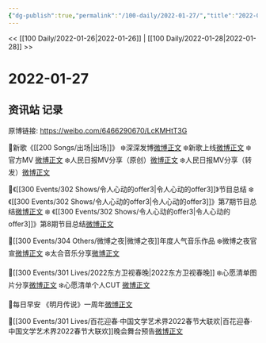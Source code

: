 ```yaml
---
{"dg-publish":true,"permalink":"/100-daily/2022-01-27/","title":"2022-01-27"}
---
```



<< [[100 Daily/2022-01-26\|2022-01-26]] | [[100 Daily/2022-01-28\|2022-01-28]] >>

# 2022-01-27

## 资讯站 记录

原博链接: https://weibo.com/6466290670/LcKMHtT3G

🌟新歌《[[200 Songs/出场\|出场]]》
❄️深深发博[微博正文](https://m.weibo.cn/6466290670/4730221061737968)
❄️新歌上线[微博正文](https://m.weibo.cn/6466290670/4730045257483023)
❄️官方MV [微博正文](https://m.weibo.cn/6466290670/4730192986374706)
❄️人民日报MV分享（原创）[微博正文](https://m.weibo.cn/6466290670/4730297126753107)
❄️人民日报MV分享（转发）[微博正文](https://m.weibo.cn/6466290670/4730297365825883)

🌟️《[[300 Events/302 Shows/令人心动的offer3\|令人心动的offer3]]》节目总结
❄️《[[300 Events/302 Shows/令人心动的offer3\|令人心动的offer3]]》第7期节目总结[微博正文](https://m.weibo.cn/6466290670/4730386318362636)
❄️ 《[[300 Events/302 Shows/令人心动的offer3\|令人心动的offer3]]》第8期节目总结[微博正文](https://m.weibo.cn/6466290670/4730389517835500)

🌟[[300 Events/304 Others/微博之夜\|微博之夜]]年度人气音乐作品
❄️微博之夜官宣[微博正文](https://m.weibo.cn/6466290670/4730293020001801)
❄️太合音乐分享[微博正文](https://m.weibo.cn/6466290670/4730340805182549)

🌟[[300 Events/301 Lives/2022东方卫视春晚\|2022东方卫视春晚]]
❄️心愿清单图片分享[微博正文](https://m.weibo.cn/6466290670/4730212661068677)
❄️心愿清单个人CUT [微博正文](https://m.weibo.cn/6466290670/4730227760562265)

🌟每日早安
《明月传说》一周年[微博正文](https://m.weibo.cn/6466290670/4730161380985765)

🌟[[300 Events/301 Lives/百花迎春·中国文学艺术界2022春节大联欢\|百花迎春·中国文学艺术界2022春节大联欢]]晚会舞台预告[微博正文](https://m.weibo.cn/6466290670/4730367133356178)
